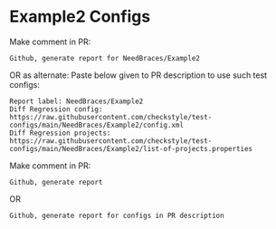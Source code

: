 # Example2 Configs
Make comment in PR:
```
Github, generate report for NeedBraces/Example2
```
OR as alternate:
Paste below given to PR description to use such test configs:
```
Report label: NeedBraces/Example2
Diff Regression config: https://raw.githubusercontent.com/checkstyle/test-configs/main/NeedBraces/Example2/config.xml
Diff Regression projects: https://raw.githubusercontent.com/checkstyle/test-configs/main/NeedBraces/Example2/list-of-projects.properties
```
Make comment in PR:
```
Github, generate report
```
OR
```
Github, generate report for configs in PR description
```
